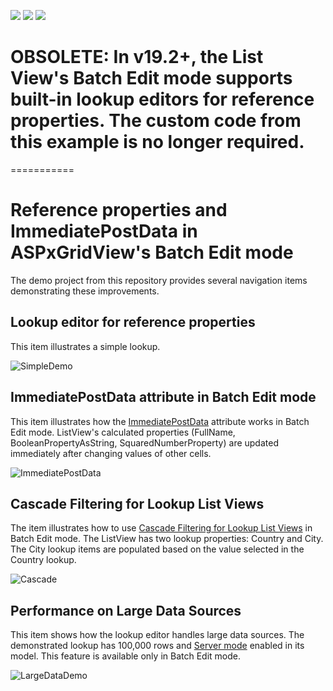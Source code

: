 <!-- default badges list -->
![](https://img.shields.io/endpoint?url=https://codecentral.devexpress.com/api/v1/VersionRange/202139404/19.2.3%2B)
[![](https://img.shields.io/badge/Open_in_DevExpress_Support_Center-FF7200?style=flat-square&logo=DevExpress&logoColor=white)](https://supportcenter.devexpress.com/ticket/details/T828548)
[![](https://img.shields.io/badge/📖_How_to_use_DevExpress_Examples-e9f6fc?style=flat-square)](https://docs.devexpress.com/GeneralInformation/403183)
<!-- default badges end -->

# OBSOLETE: In v19.2+, the List View's Batch Edit mode supports built-in lookup editors for reference properties. The custom code from this example is no longer required.


===========

# Reference properties and ImmediatePostData in ASPxGridView's Batch Edit mode

The demo project from this repository provides several navigation items demonstrating these improvements.

## Lookup editor for reference properties

This item illustrates a simple lookup.

![SimpleDemo](Images/SimpleDemo.gif)

## ImmediatePostData attribute in Batch Edit mode

This item illustrates how the [ImmediatePostData](https://docs.devexpress.com/eXpressAppFramework/DevExpress.Persistent.Base.ImmediatePostDataAttribute) attribute works in Batch Edit mode. ListView's calculated properties (FullName, BooleanPropertyAsString, SquaredNumberProperty) are updated immediately after changing values of other cells.

![ImmediatePostData](Images/ImmediatePostData.gif)

## Cascade Filtering for Lookup List Views

The item illustrates how to use [Cascade Filtering for Lookup List Views](https://docs.devexpress.com/eXpressAppFramework/112681/Task-Based-Help/Filtering/How-to-Implement-Cascading-Filtering-for-Lookup-List-Views) in Batch Edit mode. The ListView has two lookup properties: Country and City. The City lookup items are populated based on the value selected in the Country lookup.

![Cascade](Images/Cascade.gif)

## Performance on Large Data Sources
This item shows how the lookup editor handles large data sources. The demonstrated lookup has 100,000 rows and [Server mode](https://docs.devexpress.com/eXpressAppFramework/113683/Concepts/UI-Construction/Views/List-View-Data-Access-Modes) enabled in its model. This feature is available only in Batch Edit mode.

![LargeDataDemo](Images/LargeDataDemo.gif)
